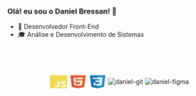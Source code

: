 ### Olá! eu sou o Daniel Bressan! 👋

- 🔭 Desenvolvedor Front-End
- 🎓 Análise e Desenvolvimento de Sistemas

<br>
 
  ##
  
<div style="display: inline_block" align="center"><br>
  <img align="center" alt="daniel-Js" height="30" width="40" src="https://raw.githubusercontent.com/devicons/devicon/master/icons/javascript/javascript-plain.svg">
  <img align="center" alt="daniel-HTML" height="30" width="40" src="https://raw.githubusercontent.com/devicons/devicon/master/icons/html5/html5-original.svg">
  <img align="center" alt="daniel-CSS" height="30" width="40" src="https://raw.githubusercontent.com/devicons/devicon/master/icons/css3/css3-original.svg">
  <img align="center" alt="daniel-git" height="30" width="40" src="https://cdn.jsdelivr.net/gh/devicons/devicon/icons/git/git-original.svg" />
  <img align="center" alt="daniel-figma" height="30" width="40" src="https://cdn.jsdelivr.net/gh/devicons/devicon/icons/figma/figma-original.svg" />
</div>
